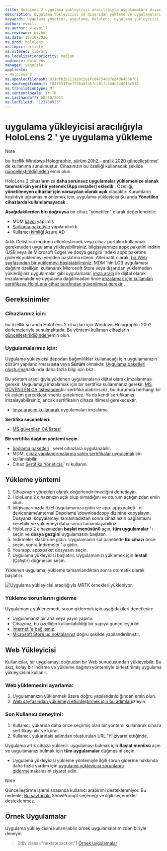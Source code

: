 ```yaml
---
title: HoloLens 2 uygulama yükleyicisi aracılığıyla uygulamaları dışarıdan yükleme ve yükleme
description: Uygulama Yükleyicisi ve dışarıdan yükleme ve uygulamaları kullanıcı arabirimi aracılığıyla yükleme hakkında bilgi edinin.
keywords: Uygulama yönetimi, uygulama, Hololens, uygulama yükleyicisi
author: evmill
ms.author: v-evmill
ms.reviewer: qizho
ms.date: 11/10/2020
ms.prod: hololens
ms.topic: article
ms.sitesec: library
ms.localizationpriority: medium
audience: HoloLens
manager: yannisle
appliesto:
- HoloLens 2
ms.openlocfilehash: 071dfb3b211928c561fc84754dd7ed4d64886f61
ms.sourcegitcommit: f04f631fbe7798a82a57cc01fc56dc2edf13c5f2
ms.translationtype: MT
ms.contentlocale: tr-TR
ms.lasthandoff: 08/30/2021
ms.locfileid: "123188925"
---
```

# <a name="install-apps-on-hololens-2-via-app-installer"></a>uygulama yükleyicisi aracılığıyla HoloLens 2 ' ye uygulama yükleme

> [!NOTE]
> bu özellik [Windows Holographic, sürüm 20h2 – aralık 2020 güncelleştirme](hololens-release-notes.md)' de kullanıma sunulmuştur. Cihazınızın bu özelliği kullanacak şekilde [güncelleştirildiğinden](hololens-update-hololens.md) emin olun.

HoloLens 2 cihazlarınıza **daha sorunsuz uygulamalar yüklemenize olanak tanımak için yeni bir yetenek (App ınstaller) ekledik** . Özelliği, **yönetilmeyen cihazlar için varsayılan olarak açık** olacaktır. Kurumların kesintiye uğramasını önlemek için, uygulama yükleyicisi Şu anda **Yönetilen cihazlarda kullanılamayacak** .  

**Aşağıdakilerden biri doğruysa** bir cihaz "yönetilen" olarak değerlendirilir:

- MDM [kaydı](hololens-enroll-mdm.md) yapılmış
- [Sağlama paketiyle](hololens-provisioning.md) yapılandırıldı
- Kullanıcı [kimliği](hololens-identity.md) Azure AD

Artık Geliştirici modunu etkinleştirmek veya cihaz portalını kullanmak gerekmeden uygulama yükleyebilirsiniz.  bilgisayarınıza appx paketini indirin (USB veya ile Microsoft Edge) ve dosya gezgini 'ndeki appx paketine giderek yüklemeyi yeniden başlatma istenir.  Alternatif olarak, [bir Web sayfasından bir yüklemeyi başlatabilirsiniz](/windows/msix/app-installer/installing-windows10-apps-web). MDM 'nin LOB uygulaması dağıtım özelliğini kullanarak Microsoft Store veya dışarıdan yüklemeden yüklediğiniz uygulamalar gibi uygulamalar, [imza aracı](/windows/win32/appxpkg/how-to-sign-a-package-using-signtool) ile dijital olarak imzalanmalıdır ve uygulama dağıtılmadan önce [imzalamak için kullanılan sertifikaya HoloLens cihaz tarafından güvenilmesi gerekir](/windows/win32/appxpkg/how-to-sign-a-package-using-signtool#security-considerations) .

## <a name="requirements"></a>Gereksinimler

### <a name="for-your-devices"></a>Cihazlarınız için:

bu özellik şu anda HoloLens 2 cihazları için Windows Holographic 20h2 derlemeleriyle sunulmaktadır. Bu yöntemi kullanan cihazların [güncelleştirildiğinden](hololens-update-hololens.md)emin olun.

### <a name="for-your-apps"></a>Uygulamalarınız için:

Uygulama yükleyicisi depodan bağımlılıklar kullanacağı için uygulamanızın çözüm yapılandırması **ana** veya **Sürüm** olmalıdır. [Uygulama paketleri oluşturma](/windows/msix/app-installer/create-appinstallerfile-vs)hakkında daha fazla bilgi için bkz..

Bu yöntem aracılığıyla yüklenen uygulamaların dijital olarak imzalanması gerekir. Uygulamayı imzalamak için bir sertifika kullanmanız gerekir. [MS GÜVENILEN CA listesinden](https://ccadb-public.secure.force.com/microsoft/IncludedCACertificateReportForMSFT)bir sertifika alabilirsiniz, bu durumda herhangi bir ek eylem gerçekleştirmeniz gerekmez. Ya da kendi sertifikanızı imzalayabilirsiniz, ancak sertifikanın cihaza itilmesi gerekecektir.

- [Imza aracını kullanarak](/windows/win32/appxpkg/how-to-sign-a-package-using-signtool) uygulamaları imzalama.

**Sertifika seçenekleri:**

- [MS güvenilen CA listesi](https://ccadb-public.secure.force.com/microsoft/IncludedCACertificateReportForMSFT)

**Bir sertifika dağıtım yöntemi seçin.**

- [Sağlama paketleri](hololens-provisioning.md) , yerel cihazlara uygulanabilir.
- MDM, [cihaz yapılandırmalarına sahip sertifikalar uygulamak](/mem/intune/protect/certificates-configure)için kullanılabilir.
- Cihaz [Sertifika Yöneticisi](certificate-manager.md)' ni kullanın.

## <a name="installation-method"></a>Yükleme yöntemi

1. Cihazınızın yönetilen olarak değerlendirilmediğini denetleyin.
1. HoloLens 2 cihazınızın açık olup olmadığını ve oturum açtığınızdan emin olun.
1. bilgisayarınızda özel uygulamanıza gidin ve app. appxpaketi ' ni devicename\ınternal Depolama \downloadcopy dizinine kopyalayın.
    Dosyanızı kopyalamayı tamamladıktan sonra cihazınızın bağlantısını kesebilir ve yüklemeyi daha sonra tamamlayabiliriz.
1. HoloLens 2 cihazınızdan **başlat menüsünü** açın, **tüm uygulamalar** ' ı seçin ve **dosya gezgini** uygulamasını başlatın.
1. Indirmeler klasörüne gidin. Uygulamanın sol panelinde **Bu cihazı** önce seçin, sonra İndirmeler ' a gidin.
1. Yourapp. appxpaket dosyasını seçin.
1. Uygulama yükleyicisi başlatılır. Uygulamanızı yüklemek için **Install** (Çalıştır) düğmesini seçin.

Yüklenen uygulama, yükleme tamamlandıktan sonra otomatik olarak başlatılır.

![Uygulama yükleyicisi aracılığıyla MRTK örnekleri yükleniyor.](images/hololens-app-installer-picture.jpg)

### <a name="troubleshooting-installs"></a>Yükleme sorunlarını giderme

Uygulamanız yüklenemedi, sorun gidermek için aşağıdakileri denetleyin:

- Uygulamanız bir ana veya yayın yapımı.
- Cihazınız, bu özelliğin kullanılabildiği bir yapıya güncelleştirildi.
- [İnternet 'e bağlısınız](hololens-network.md).
- [Microsoft Store uç noktalarınız](hololens-offline.md) doğru şekilde yapılandırılmıştır.  

## <a name="web-installer"></a>Web Yükleyicisi

Kullanıcılar, bir uygulamayı doğrudan bir Web sunucusundan yükleyebilir. Bu akış, kolay bir indirme ve yükleme dağıtım yöntemiyle birleştirilmiş uygulama yükleyicisini kullanır.

### <a name="how-to-set-up-web-install"></a>Web yüklemesini ayarlama:

1. Uygulamanızın yüklenmek üzere doğru yapılandırıldığından emin olun.
1. [Web sayfasından yüklemeyi etkinleştirmek için bu adımları](/windows/msix/app-installer/installing-windows10-apps-web#how-to-enable-this-on-a-webpage)izleyin.

### <a name="end-user-experience"></a>Son Kullanıcı deneyimi:

1. Kullanıcı, yukarıda daha önce seçilmiş olan bir yöntemi kullanarak cihaza sertifikayı alır ve kurar.
1. Kullanıcı, yukarıdaki adımdan oluşturulan URL 'YI ziyaret ettiğinde.

Uygulama artık cihaza yüklenir. uygulamayı bulmak için **Başlat menüsü** açın ve uygulamanızı bulmak için **tüm uygulamalar** düğmesini seçin.

- Uygulama yükleyicisi yükleme yöntemiyle ilgili sorun giderme hakkında daha fazla yardım için [uygulama yükleyicisi sorunlarını giderme](/windows/msix/app-installer/troubleshoot-appinstaller-issues)makalesini ziyaret edin.

> [!NOTE]
> Güncelleştirme işlemi sırasında kullanıcı arabirimi desteklenmiyor. Bu nedenle, [Bu sayfadaki](/windows/msix/app-installer/update-settings) ShowPrompt seçeneği ve ilgili seçenekler desteklenmez.

## <a name="sample-apps"></a>Örnek Uygulamalar

Uygulama yükleyicisini kullanılabilir örnek uygulamalarımızdan biriyle deneyin. 
> [!div class="nextstepaction"]
> [Örnek uygulamalar](/windows/mixed-reality/develop/features-and-samples)
